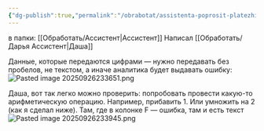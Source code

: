 ```yaml
---
{"dg-publish":true,"permalink":"/obrabotat/assistenta-poprosit-platezhi-vstavlyat-kak-chisla-a-to-programma-ne-ponimaniet/","tags":["в_папку/координатор"]}
---
```




в папки: [[Обработать/Ассистент\|Ассистент]]
Написал [[Обработать/Дарья Ассистент\|Даша]]

Данные, которые передаются цифрами — нужно передавать без пробелов, не текстом, а иначе аналитика будет выдавать ошибку:
![Pasted image 20250926233651.png](/img/user/Pasted%20image%2020250926233651.png)

Даша, вот так легко можно проверить: попробовать провести какую-то арифметическую операцию.
Например, прибавить 1. Или умножить на 2 (как я сделал ниже).
Там, где в колонке F — ошибка, там и есть текст
![Pasted image 20250926233945.png](/img/user/Pasted%20image%2020250926233945.png)
